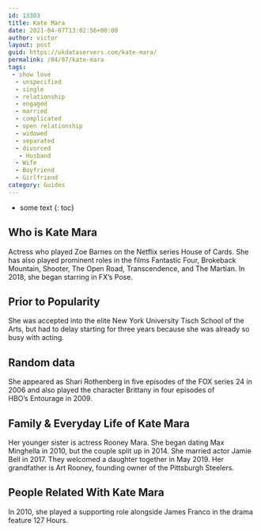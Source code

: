 ```yaml
---
id: 13303
title: Kate Mara
date: 2021-04-07T13:02:56+00:00
author: victor
layout: post
guid: https://ukdataservers.com/kate-mara/
permalink: /04/07/kate-mara
tags:
 - show love
  - unspecified
  - single
  - relationship
  - engaged
  - married
  - complicated
  - open relationship
  - widowed
  - separated
  - divorced
   - Husband
  - Wife
  - Boyfriend
  - Girlfriend
category: Guides
---
```


* some text
{: toc}


## Who is Kate Mara



Actress who played Zoe Barnes on the Netflix series House of Cards. She has also played prominent roles in the films Fantastic Four, Brokeback Mountain, Shooter, The Open Road, Transcendence, and The Martian. In 2018, she began starring in FX&#8217;s Pose.

                
                
                
## Prior to Popularity



She was accepted into the elite New York University Tisch School of the Arts, but had to delay starting for three years because she was already so busy with acting.

                
                
                
## Random data



She appeared as Shari Rothenberg in five episodes of the FOX series 24 in 2006 and also played the character Brittany in four episodes of HBO&#8217;s Entourage in 2009.

                
                
                
## Family & Everyday Life of Kate Mara



Her younger sister is actress Rooney Mara. She began dating Max Minghella in 2010, but the couple split up in 2014. She married actor Jamie Bell in 2017. They welcomed a daughter together in May 2019. Her grandfather is Art Rooney, founding owner of the Pittsburgh Steelers. 

                
                
                
## People Related With Kate Mara



In 2010, she played a supporting role alongside James Franco in the drama feature 127 Hours.

                
              
            
          
          
          